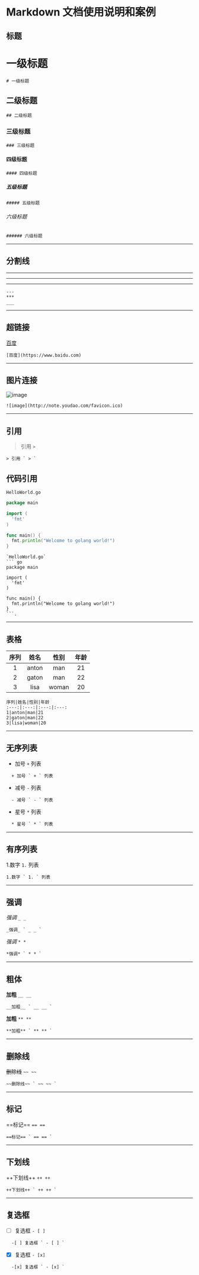 # Markdown 文档使用说明和案例

## 标题

# 一级标题

``` text
# 一级标题
```
## 二级标题

``` text
## 二级标题
```
### 三级标题

``` text
### 三级标题
```
#### 四级标题

``` text
#### 四级标题
```
##### 五级标题

``` text
##### 五级标题
```
###### 六级标题

``` text
###### 六级标题
```

---


## 分割线

---
***
___

``` text
---
***
___
```

---

## 超链接

[百度](https://www.baidu.com)

``` text
[百度](https://www.baidu.com)
```

---

## 图片连接

![image](http://note.youdao.com/favicon.ico)

``` text
![image](http://note.youdao.com/favicon.ico)
```

---

## 引用

> 引用 ` > `

``` text
> 引用 ` > `
```

## 代码引用

`HelloWorld.go`
``` go
package main

import (
  'fmt'
)

func main() {
  fmt.println("Welcome to golang world!")
}
```

``` text
`HelloWorld.go`
``` go
package main

import (
  'fmt'
)

func main() {
  fmt.println("Welcome to golang world!")
}
```.
```



---

## 表格

序列|姓名|性别|年龄
:---:|:---:|:---:|:---:
1|anton|man|21
2|gaton|man|22
3|lisa|woman|20

``` text
序列|姓名|性别|年龄
:---:|:---:|:---:|:---:
1|anton|man|21
2|gaton|man|22
3|lisa|woman|20
```

---

## 无序列表

+ 加号 ` + ` 列表

``` text
  + 加号 ` + ` 列表
```

- 减号 ` - ` 列表

``` text
  - 减号 ` - ` 列表
```

* 星号 ` * ` 列表

``` text
  * 星号 ` * ` 列表
```

---

## 有序列表

1.数字 ` 1. ` 列表

``` text
1.数字 ` 1. ` 列表
```

---

## 强调

_强调_ ` _ _ `

``` text
_强调_ ` _ _ `
```

*强调* ` * * `

``` text
*强调* ` * * `
```

---

## 粗体

__加粗__ ` __ __ `

``` text
__加粗__ ` __ __ `
```

**加粗** ` ** ** `

``` text
**加粗** ` ** ** `
```

---

## 删除线

~~删除线~~ ` ~~ ~~ `

``` text
~~删除线~~ ` ~~ ~~ `
```

---

## 标记

==标记== ` == == `

``` text
==标记== ` == == `
```

---

## 下划线

++下划线++ ` ++ ++ `

``` text
++下划线++ ` ++ ++ `
```

---

## 复选框

- [ ] 复选框 `- [ ] `

``` text
  -[ ] 复选框 ` - [ ] `
```

- [x] 复选框 ` - [x] `

``` text
  -[x] 复选框 ` - [x] `
```
